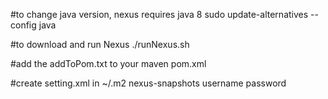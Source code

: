 #to change java version, nexus requires java 8
sudo update-alternatives --config java

#to download and run Nexus
./runNexus.sh

#add the addToPom.txt to your maven pom.xml

#create setting.xml in ~/.m2 
<servers>
   <server>
      <id>nexus-snapshots</id>
      <username>username</username>
      <password>password</password>
   </server>
</servers>
